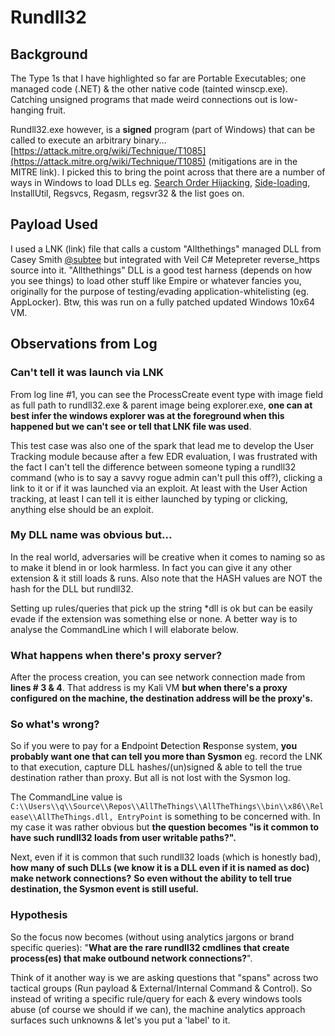 # Rundll32

## Background
The Type 1s that I have highlighted so far are Portable Executables; one managed code (.NET) & the other native code (tainted winscp.exe). Catching unsigned programs that made weird connections out is low-hanging fruit. 

Rundll32.exe however, is a **signed** program (part of Windows) that can be called to execute an arbitrary binary... [https://attack.mitre.org/wiki/Technique/T1085](https://attack.mitre.org/wiki/Technique/T1085) (mitigations are in the MITRE link). I picked this to bring the point across that there are a number of ways in Windows to load DLLs eg. [Search Order Hijacking](https://attack.mitre.org/wiki/Technique/T1038), [Side-loading](https://attack.mitre.org/wiki/Technique/T1073), InstallUtil, Regsvcs, Regasm, regsvr32 & the list goes on. 

## Payload Used
I used a LNK (link) file that calls a custom "Allthethings" managed DLL from Casey Smith [@subtee](https://twitter.com/subTee?ref_src=twsrc%5Egoogle%7Ctwcamp%5Eserp%7Ctwgr%5Eauthor) but integrated with Veil C# Metepreter reverse_https source into it. "Allthethings" DLL is a good test harness (depends on how you see things) to load other stuff like Empire or whatever fancies you, originally for the purpose of testing/evading application-whitelisting (eg. AppLocker). Btw, this was run on a fully patched updated Windows 10x64 VM.

## Observations from Log
### Can't tell it was launch via LNK 
From log line #1, you can see the ProcessCreate event type with image field as full path to rundll32.exe & parent image being explorer.exe, **one can at best infer the windows explorer was at the foreground when this happened but we can't see or tell that LNK file was used**.

This test case was also one of the spark that lead me to develop the User Tracking module because after a few EDR evaluation, I was frustrated with the fact I can't tell the difference between someone typing a rundll32 command (who is to say a savvy rogue admin can't pull this off?), clicking a link to it or if it was launched via an exploit. At least with the User Action tracking, at least I can tell it is either launched by typing or clicking, anything else should be an exploit. 

### My DLL name was obvious but...
In the real world, adversaries will be creative when it comes to naming so as to make it blend in or look harmless. In fact you can give it any other extension & it still loads & runs. Also note that the HASH values are NOT the hash for the DLL but rundll32. 

Setting up rules/queries that pick up the string \*dll is ok but can be easily evade if the extension was something else or none. A better way is to  analyse the CommandLine which I will elaborate below.

### What happens when there's proxy server?
After the process creation, you can see network connection made from **lines # 3 & 4**. That address is my Kali VM **but when there's a proxy configured on the machine, the destination address will be the proxy's.**  

### So what's wrong?
So if you were to pay for a **E**ndpoint **D**etection **R**esponse system, **you probably want one that can tell you more than Sysmon** eg. record the LNK to that execution, capture DLL hashes/(un)signed & able to tell the true destination rather than proxy. But all is not lost with the Sysmon log. 

The CommandLine value is  `C:\\Users\\q\\Source\\Repos\\AllTheThings\\AllTheThings\\bin\\x86\\Release\\AllTheThings.dll, EntryPoint` is something to be concerned with. In my case it was rather obvious but **the question becomes "is it common to have such rundll32 loads from user writable paths?".**

Next, even if it is common that such rundll32 loads (which is honestly bad), **how many of such DLLs (we know it is a DLL even if it is named as doc) make network connections?** **So even without the ability to tell true destination, the Sysmon event is still useful.** 

### Hypothesis
So the focus now becomes (without using analytics jargons or brand specific queries): "**What are the rare rundll32 cmdlines that create process(es) that make outbound network connections?**". 

Think of it another way is we are asking questions that "spans" across two tactical groups (Run payload & External/Internal Command & Control). So instead of writing a specific rule/query for each & every windows tools abuse (of course we should if we can), the machine analytics approach surfaces such unknowns & let's you put a 'label' to it. 